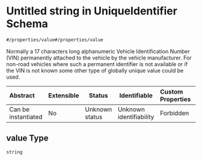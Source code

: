 # Untitled string in UniqueIdentifier Schema

```txt
#/properties/value#/properties/value
```

Normally a 17 characters long alphanumeric Vehicle Identification Number (VIN) permanently attached to the vehicle by the vehicle manufacturer. For non-road vehicles where such a permanent identifier is not available or if the VIN is not known some other type of globally unique value could be used.


| Abstract            | Extensible | Status         | Identifiable            | Custom Properties | Additional Properties | Access Restrictions | Defined In                                                                                                     |
| :------------------ | ---------- | -------------- | ----------------------- | :---------------- | --------------------- | ------------------- | -------------------------------------------------------------------------------------------------------------- |
| Can be instantiated | No         | Unknown status | Unknown identifiability | Forbidden         | Allowed               | none                | [unique-identifier.json\*](../../schema/operational-information/unique-identifier.json "open original schema") |

## value Type

`string`
